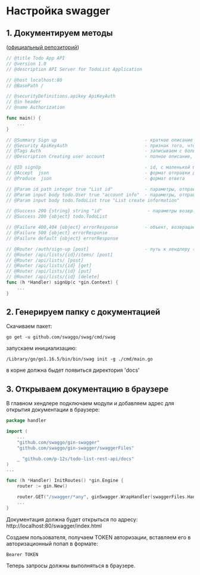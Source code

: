 # Настройка swagger

## 1. Документируем методы

([официальный репозиторий](https://github.com/swaggo/swag))
```go
// @title Todo App API
// @version 1.0
// @description API Server for TodoList Application

// @host localhost:80
// @BasePath /

// @securityDefinitions.apikey ApiKeyAuth
// @in header
// @name Authorization

func main() {
	...
}
```
```go
// @Summary Sign up                                 - краткое описание метода
// @Security ApiKeyAuth                             - признак того, что для доступа нужен ключ авторизации (токен). Используется везде6 гду нужна авторизация
// @Tags Auth                                       - записываем с большой буквы, по тегу будут группироваться хендлеры
// @Description Creating user account               - полное описание, показывается при открытии блока

// @ID signUp                                       - id, с маленькой буквы, дублируем название метода
// @Accept  json                                    - формат отправки данных в запросе
// @Produce  json                                   - формат ответа

// @Param id path integer true "List id"            - параметры, отправляемые в пути {id}
// @Param input body todo.User true "account info"  - параметры, отправляемые в теле
// @Param input body todo.TodoList true "List create information"

// @Success 200 {string} string "id"                 - параметры возвр. успешного ответа "id": 1
// @Success 200 {object} todo.TodoList

// @Failure 400,404 {object} errorResponse          - объект, возвращаемый при ошибке
// @Failure 500 {object} errorResponse
// @Failure default {object} errorResponse

// @Router /auth/sign-up [post]                     - путь к хендлеру (нюансы со "/" на конце)
// @Router /api/lists/{id}/items/ [post]
// @Router /api/lists/ [post]
// @Router /api/lists/{id} [get]
// @Router /api/lists/{id} [put]
// @Router /api/lists/{id} [delete]
func (h *Handler) signUp(c *gin.Context) {
	...
}
```

## 2. Генерируем папку с документацией  

Скачиваем пакет:  
```
go get -u github.com/swaggo/swag/cmd/swag
```
запускаем инициализацию:
```
/Library/go/go1.16.5/bin/bin/swag init -g ./cmd/main.go
```
в корне должна быдет появиться директория 'docs'   

## 3. Открываем документацию в браузере

В главном хендлере подключаем модули и добавляем адрес для открытия документации в браузере:
```go
package handler

import (
	...
	"github.com/swaggo/gin-swagger"
	"github.com/swaggo/gin-swagger/swaggerFiles"

	_ "github.com/p-12s/todo-list-rest-api/docs"
)
...

func (h *Handler) InitRoutes() *gin.Engine {
	router := gin.New()

	router.GET("/swagger/*any", ginSwagger.WrapHandler(swaggerFiles.Handler))
	...
}
```
Документация должна будет открыться по адресу:  
http://localhost:80/swagger/index.html  

Создаем пользователя, получаем TOKEN авторизации, вставляем его в авторизационный попап в формате:  
```
Bearer TOKEN
```
Теперь запросы должны выполняться в браузере.  
